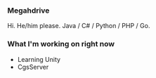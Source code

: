 ### Megahdrive
Hi. He/him please. Java / C# / Python / PHP / Go.  
### What I'm working on right now
* Learning Unity
* CgsServer
